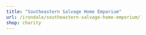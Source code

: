 ```yaml
---
title: "Southeastern Salvage Home Emporium"
url: /irondale/southeastern-salvage-home-emporium/
shop: charity
---
```

